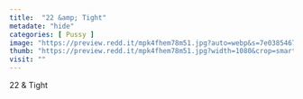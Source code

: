 ```yaml
---
title:  "22 &amp; Tight"
metadate: "hide"
categories: [ Pussy ]
image: "https://preview.redd.it/mpk4fhem78m51.jpg?auto=webp&s=7e0385467bd3c80337c9b066d70d2294a045714f"
thumb: "https://preview.redd.it/mpk4fhem78m51.jpg?width=1080&crop=smart&auto=webp&s=2e86be3467bbc5cfdab54c3a4a20227a7509b6af"
visit: ""
---
```

22 &amp; Tight
